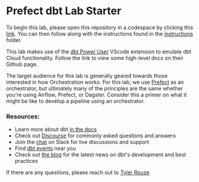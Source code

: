 # Prefect dbt Lab Starter
To begin this lab, please open this repository in a codespace by clicking this [link](https://github.com/codespaces/new?hide_repo_select=true&ref=main&repo=639686550&skip_quickstart=true&template=false). You can then follow along with the instructions found in the [instructions](./instructions/00_Orchestration_Prefect_Intro.md) folder.

This lab makes use of the [dbt Power User](https://github.com/innoverio/vscode-dbt-power-user) VScode extension to emulate dbt Cloud functionality. Follow the link to view some high-level docs on their Github page.

The target audience for this lab is generally geared towards those interested in how Orchestration works. For this lab, we use [Prefect](https://prefect.io) as an orchestrator, but ultimately many of the principles are the same whether you're using Airflow, Prefect, or Dagster. Consider this a primer on what it might be like to develop a pipeline using an orchestrator.

### Resources:
- Learn more about dbt [in the docs](https://docs.getdbt.com/docs/introduction)
- Check out [Discourse](https://discourse.getdbt.com/) for commonly asked questions and answers
- Join the [chat](http://slack.getdbt.com/) on Slack for live discussions and support
- Find [dbt events](https://events.getdbt.com) near you
- Check out [the blog](https://blog.getdbt.com/) for the latest news on dbt's development and best practices

If there are any questions, please reach out to [Tyler Rouze](mailto:trouze@analytics8.com).
